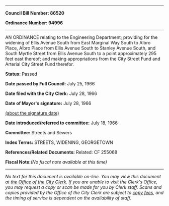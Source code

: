 

********

**Council Bill Number: 86520**
   
**Ordinance Number: 94996**
********

 AN ORDINANCE relating to the Engineering Department; providing for the widening of Ellis Avenue South from East Marginal Way South to Albro Place, Albro Place from Ellis Avenue South to Stanley Avenue South, and South Myrtle Street from Ellis Avenue South to a point approximately 295 feet east thereof; and making appropriations from the City Street Fund and Arterial City Street Fund therefor.

**Status:** Passed
   
**Date passed by Full Council:** July 25, 1966
   
**Date filed with the City Clerk:** July 28, 1966
   
**Date of Mayor's signature:** July 28, 1966
   
[(about the signature date)](/~public/approvaldate.htm)
   
   
   
**Date introduced/referred to committee:** July 18, 1966
   
**Committee:** Streets and Sewers
   
   
**Index Terms:** STREETS, WIDENING, GEORGETOWN

**References/Related Documents:** Related: CF 255068

**Fiscal Note:**_(No fiscal note available at this time)_
********

_No text for this document is available on-line. You may view this document at [the Office of the City Clerk](http://www.seattle.gov/leg/clerk/contactUs.htm). If you are unable to visit the Clerk's Office, you may request a copy or scan be made for you by Clerk staff. Scans and copies provided by the Office of the City Clerk are subject to [copy fees](http://clerk.seattle.gov/~public/clerkfees.htm), and the timing of service is dependent on the availability of staff._

